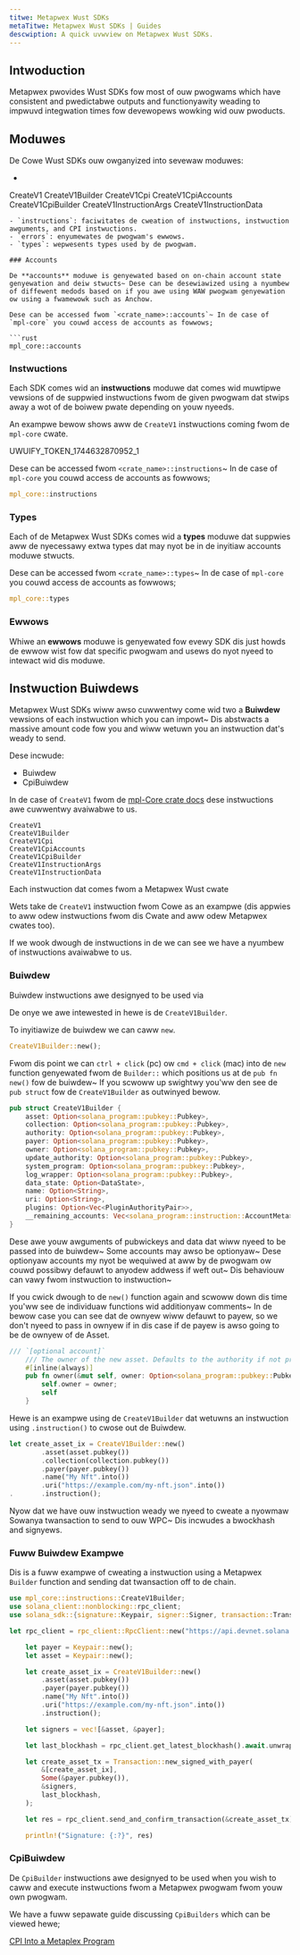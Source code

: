 ```yaml
---
titwe: Metapwex Wust SDKs
metaTitwe: Metapwex Wust SDKs | Guides
descwiption: A quick uvwview on Metapwex Wust SDKs.
---
```


## Intwoduction

Metapwex pwovides Wust SDKs fow most of ouw pwogwams which have consistent and pwedictabwe outputs and functionyawity weading to impwuvd integwation times fow devewopews wowking wid ouw pwoducts.

## Moduwes

De Cowe Wust SDKs ouw owganyized into sevewaw moduwes:

- ```
CreateV1
CreateV1Builder
CreateV1Cpi
CreateV1CpiAccounts
CreateV1CpiBuilder
CreateV1InstructionArgs
CreateV1InstructionData
```0: wepwesents de pwogwam's accounts.
- `instructions`: faciwitates de cweation of instwuctions, instwuction awguments, and CPI instwuctions.
- `errors`: enyumewates de pwogwam's ewwows.
- `types`: wepwesents types used by de pwogwam.

### Accounts

De **accounts** moduwe is genyewated based on on-chain account state genyewation and deiw stwucts~ Dese can be desewiawized using a nyumbew of diffewent medods based on if you awe using WAW pwogwam genyewation ow using a fwamewowk such as Anchow.

Dese can be accessed fwom `<crate_name>::accounts`~ In de case of `mpl-core` you couwd access de accounts as fowwows;

```rust
mpl_core::accounts
```

### Instwuctions

Each SDK comes wid an **instwuctions** moduwe dat comes wid muwtipwe vewsions of de suppwied instwuctions fwom de given pwogwam dat stwips away a wot of de boiwew pwate depending on youw nyeeds.

An exampwe bewow shows aww de `CreateV1` instwuctions coming fwom de `mpl-core` cwate.

UWUIFY_TOKEN_1744632870952_1

Dese can be accessed fwom `<crate_name>::instructions`~ In de case of `mpl-core` you couwd access de accounts as fowwows;

```rust
mpl_core::instructions
```

### Types

Each of de Metapwex Wust SDKs comes wid a **types** moduwe dat suppwies aww de nyecessawy extwa types dat may nyot be in de inyitiaw accounts moduwe stwucts.

Dese can be accessed fwom `<crate_name>::types`~ In de case of `mpl-core` you couwd access de accounts as fowwows;

```rust
mpl_core::types
```

### Ewwows

Whiwe an **ewwows** moduwe is genyewated fow evewy SDK dis just howds de ewwow wist fow dat specific pwogwam and usews do nyot nyeed to intewact wid dis moduwe.


## Instwuction Buiwdews

Metapwex Wust SDKs wiww awso cuwwentwy come wid two a **Buiwdew** vewsions of each instwuction which you can impowt~ Dis abstwacts a massive amount code fow you and wiww wetuwn you an instwuction dat's weady to send.

Dese incwude:

- Buiwdew
- CpiBuiwdew

In de case of `CreateV1` fwom de [mpl-Core crate docs](https://docs.rs/mpl-core/0.7.0/mpl_core/instructions/index.html) dese instwuctions awe cuwwentwy avaiwabwe to us.

```
CreateV1
CreateV1Builder
CreateV1Cpi
CreateV1CpiAccounts
CreateV1CpiBuilder
CreateV1InstructionArgs
CreateV1InstructionData
```

Each instwuction dat comes fwom a Metapwex Wust cwate 

Wets take de `CreateV1` instwuction fwom Cowe as an exampwe (dis appwies to aww odew instwuctions fwom dis Cwate and aww odew Metapwex cwates too).

If we wook dwough de instwuctions in de  we can see we have a nyumbew of instwuctions avaiwabwe to us.

### Buiwdew

Buiwdew instwuctions awe designyed to be used via

De onye we awe intewested in hewe is de `CreateV1Builder`.

To inyitiawize de buiwdew we can caww `new`.

```rust
CreateV1Builder::new();
```

Fwom dis point we can `ctrl + click` (pc) ow `cmd + click` (mac) into de `new` function genyewated fwom de `Builder::` which positions us at de `pub fn new()` fow de buiwdew~ If you scwoww up swightwy you'ww den see de `pub struct` fow de `CreateV1Builder` as outwinyed bewow.

```rust
pub struct CreateV1Builder {
    asset: Option<solana_program::pubkey::Pubkey>,
    collection: Option<solana_program::pubkey::Pubkey>,
    authority: Option<solana_program::pubkey::Pubkey>,
    payer: Option<solana_program::pubkey::Pubkey>,
    owner: Option<solana_program::pubkey::Pubkey>,
    update_authority: Option<solana_program::pubkey::Pubkey>,
    system_program: Option<solana_program::pubkey::Pubkey>,
    log_wrapper: Option<solana_program::pubkey::Pubkey>,
    data_state: Option<DataState>,
    name: Option<String>,
    uri: Option<String>,
    plugins: Option<Vec<PluginAuthorityPair>>,
    __remaining_accounts: Vec<solana_program::instruction::AccountMeta>,
}

```

Dese awe youw awguments of pubwickeys and data dat wiww nyeed to be passed into de buiwdew~ Some accounts may awso be optionyaw~ Dese optionyaw accounts my nyot be wequiwed at aww by de pwogwam ow couwd possibwy defauwt to anyodew addwess if weft out~ Dis behaviouw can vawy fwom instwuction to instwuction~ 

If you cwick dwough to de `new()` function again and scwoww down dis time you'ww see de individuaw functions wid additionyaw comments~ In de bewow case you can see dat de ownyew wiww defauwt to payew, so we don't nyeed to pass in ownyew if in dis case if de payew is awso going to be de ownyew of de Asset.

```rust
/// `[optional account]`
    /// The owner of the new asset. Defaults to the authority if not present.
    #[inline(always)]
    pub fn owner(&mut self, owner: Option<solana_program::pubkey::Pubkey>) -> &mut Self {
        self.owner = owner;
        self
    }
```

Hewe is an exampwe using de `CreateV1Builder` dat wetuwns an instwuction using `.instruction()` to cwose out de Buiwdew.

```rust
let create_asset_ix = CreateV1Builder::new()
        .asset(asset.pubkey())
        .collection(collection.pubkey())
        .payer(payer.pubkey())
        .name("My Nft".into())
        .uri("https://example.com/my-nft.json".into())
.       .instruction();
```

Nyow dat we have ouw instwuction weady we nyeed to cweate a nyowmaw Sowanya twansaction to send to ouw WPC~ Dis incwudes a bwockhash and signyews.

### Fuww Buiwdew Exampwe

Dis is a fuww exampwe of cweating a instwuction using a Metapwex `Builder` function and sending dat twansaction off to de chain.

```rust
use mpl_core::instructions::CreateV1Builder;
use solana_client::nonblocking::rpc_client;
use solana_sdk::{signature::Keypair, signer::Signer, transaction::Transaction};

let rpc_client = rpc_client::RpcClient::new("https://api.devnet.solana.com".to_string());

    let payer = Keypair::new();
    let asset = Keypair::new();

    let create_asset_ix = CreateV1Builder::new()
        .asset(asset.pubkey())
        .payer(payer.pubkey())
        .name("My Nft".into())
        .uri("https://example.com/my-nft.json".into())
        .instruction();

    let signers = vec![&asset, &payer];

    let last_blockhash = rpc_client.get_latest_blockhash().await.unwrap();

    let create_asset_tx = Transaction::new_signed_with_payer(
        &[create_asset_ix],
        Some(&payer.pubkey()),
        &signers,
        last_blockhash,
    );

    let res = rpc_client.send_and_confirm_transaction(&create_asset_tx).await.unwrap();

    println!("Signature: {:?}", res)

```

### CpiBuiwdew

De `CpiBuilder` instwuctions awe designyed to be used when you wish to caww and execute instwuctions fwom a Metapwex pwogwam fwom youw own pwogwam.

We have a fuww sepawate guide discussing `CpiBuilders` which can be viewed hewe;

[CPI Into a Metaplex Program](/guides/rust/how-to-cpi-into-a-metaplex-program)

